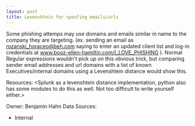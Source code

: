 ```yaml
---
layout: post
title: Levenshtein for spoofing emails/urls
---
```

Some phishing attemps may use domains and emails similar in name to the company they are targeting. (ex. sending an email as rozanski_horaceo@beh.com saying to enter an updated client list and log-in credentials at www.booz-ellen-hamiltin.com/I_LOVE_PHISHING ). Normal Regular expressions wouldn't pick up on this obvious trick, but comparing sender email addresses and url domains with a list of known Executives/internal domains using a Levenshtein distance would show this.

Resources: <Splunk as a levenshtein distance implementation, python also has some modules to do this as well. Not too difficult to write yourself either.>

Owner: Benjamin Hahn
Data Sources:
* Internal
